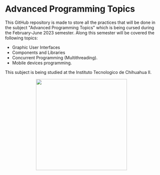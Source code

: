 ﻿# Advanced Programming Topics
This GitHub repository is made to store all the practices that will be done in the subject "Advanced Programming Topics" which is being cursed during the February-June 2023 semester.
Along this semester will be covered the following topics:

- Graphic User Interfaces
- Components and Libraries
- Concurrent Programming (Multithreading).
- Mobile devices programming.

This subject is being studied at the Instituto Tecnologico de Chihuahua II.
<p align="center"><img src="https://www.chihuahua2.tecnm.mx/wp-content/uploads/2023/03/logo-tec2-1.png" width="300"/></p>
